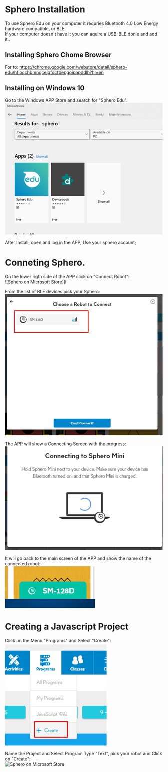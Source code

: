 # Sphero Installation

To use Sphero Edu on your computer it requries Bluetooth 4.0 Low Energy hardware compatible, or BLE.  
If your computer doesn't have it you can aquire a USB-BLE donle and add it..

## Installing Sphero Chome Browser
For to:
https://chrome.google.com/webstore/detail/sphero-edu/hfiocchbmngcelgfdcfbepgoipapddlh?hl=en

## Installing on Windows 10

Go to the Windows APP Store and search for "Sphero Edu".  
![Sphero on Microsoft Store](images/spherowindows10.png)  

After Install, open and log in the APP, Use your sphero account;

# Conneting Sphero.

On the lower rigth side of the APP click on "Connect Robot":  
![Sphero on Microsoft Store](i 


From the list of BLE devices pick your Sphero:  
![Sphero on Microsoft Store](images/PAIRSphero.png)

The APP will show a Connecting Screen with the progress:  
![Sphero on Microsoft Store](images/connecting.png)

It will go back to the main screen of the APP and show the name of the connected robot:  
![Sphero on Microsoft Store](images/Conected.png)

# Creating a Javascript Project

Click on the Menu "Programs" and Select "Create":
![Sphero on Microsoft Store](images/SpheroNewProject.png)  

Name the Project and Select Program Type "Text", pick your robot and Click on "Create":  
![Sphero on Microsoft Store](SpheroNewJavaScriptProgram.png)  












